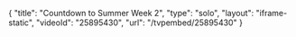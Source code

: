 {
    "title": "Countdown to Summer Week 2",
    "type": "solo",
    "layout": "iframe-static",
    "videoId": "25895430",
    "url": "\/tvpembed\/25895430"
}